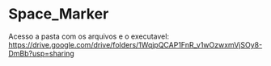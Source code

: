 # Space_Marker
Acesso a pasta com os arquivos e o executavel: https://drive.google.com/drive/folders/1WqjpQCAP1FnR_v1wOzwxmVjSOy8-DmBb?usp=sharing
